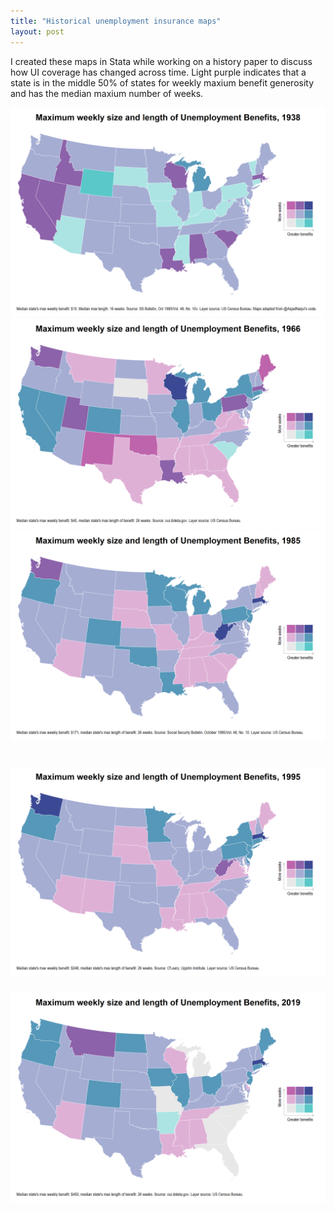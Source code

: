 ```yaml
---
title: "Historical unemployment insurance maps"
layout: post
---
```

I created these maps in Stata while working on a history paper to discuss how UI coverage has changed across time. Light purple indicates that a state is in the middle 50% of states for weekly maxium benefit generosity and has the median maxium number of weeks.

![US Map](/assets/UI1938.png)
![US Map](/assets/UI1966.png)
![US Map](/assets/UI1985.png)
# ![US Map](/assets/UI1995.png)
![US Map](/assets/UI2019.png)

